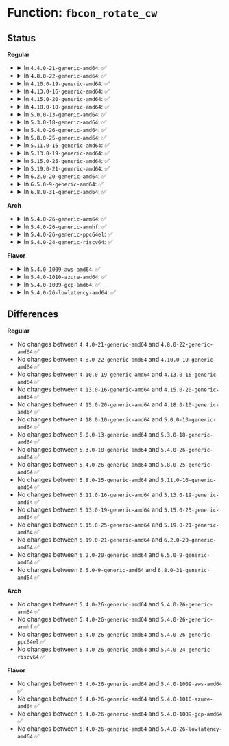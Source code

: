 # Function: <code>fbcon_rotate_cw</code>

## Status
<b>Regular</b>
<ul>
<li>
<details>
<summary>In <code>4.4.0-21-generic-amd64</code>: ✅</summary>

```c
void fbcon_rotate_cw(struct fbcon_ops * ops)
```

```json
{
  "name": "fbcon_rotate_cw",
  "collision_type": "Unique Global",
  "inline_type": "No",
  "funcs": [
    {
      "addr": 18446744071583464928,
      "name": "fbcon_rotate_cw",
      "external": true,
      "loc": "drivers/video/console/fbcon_cw.c:394",
      "file": "drivers/video/console/fbcon_cw.c",
      "inline": "seen, unknown",
      "caller_inline": [],
      "caller_func": [
        "drivers/video/console/fbcon_rotate.c:fbcon_set_rotate"
      ]
    }
  ],
  "symbols": [
    {
      "addr": 18446744071583464928,
      "name": "fbcon_rotate_cw",
      "section": ".text",
      "bind": "STB_GLOBAL",
      "size": 58
    }
  ]
}
```
</details>
</li>
<li>
<details>
<summary>In <code>4.8.0-22-generic-amd64</code>: ✅</summary>

```c
void fbcon_rotate_cw(struct fbcon_ops * ops)
```

```json
{
  "name": "fbcon_rotate_cw",
  "collision_type": "Unique Global",
  "inline_type": "No",
  "funcs": [
    {
      "addr": 18446744071583785184,
      "name": "fbcon_rotate_cw",
      "external": true,
      "loc": "drivers/video/console/fbcon_cw.c:394",
      "file": "drivers/video/console/fbcon_cw.c",
      "inline": "seen, unknown",
      "caller_inline": [],
      "caller_func": [
        "drivers/video/console/fbcon_rotate.c:fbcon_set_rotate"
      ]
    }
  ],
  "symbols": [
    {
      "addr": 18446744071583785184,
      "name": "fbcon_rotate_cw",
      "section": ".text",
      "bind": "STB_GLOBAL",
      "size": 58
    }
  ]
}
```
</details>
</li>
<li>
<details>
<summary>In <code>4.10.0-19-generic-amd64</code>: ✅</summary>

```c
void fbcon_rotate_cw(struct fbcon_ops * ops)
```

```json
{
  "name": "fbcon_rotate_cw",
  "collision_type": "Unique Global",
  "inline_type": "No",
  "funcs": [
    {
      "addr": 18446744071583924496,
      "name": "fbcon_rotate_cw",
      "external": true,
      "loc": "drivers/video/console/fbcon_cw.c:394",
      "file": "drivers/video/console/fbcon_cw.c",
      "inline": "seen, unknown",
      "caller_inline": [],
      "caller_func": [
        "drivers/video/console/fbcon_rotate.c:fbcon_set_rotate"
      ]
    }
  ],
  "symbols": [
    {
      "addr": 18446744071583924496,
      "name": "fbcon_rotate_cw",
      "section": ".text",
      "bind": "STB_GLOBAL",
      "size": 58
    }
  ]
}
```
</details>
</li>
<li>
<details>
<summary>In <code>4.13.0-16-generic-amd64</code>: ✅</summary>

```c
void fbcon_rotate_cw(struct fbcon_ops * ops)
```

```json
{
  "name": "fbcon_rotate_cw",
  "collision_type": "Unique Global",
  "inline_type": "No",
  "funcs": [
    {
      "addr": 18446744071583972784,
      "name": "fbcon_rotate_cw",
      "external": true,
      "loc": "drivers/video/console/fbcon_cw.c:394",
      "file": "drivers/video/console/fbcon_cw.c",
      "inline": "seen, unknown",
      "caller_inline": [],
      "caller_func": [
        "drivers/video/console/fbcon_rotate.c:fbcon_set_rotate"
      ]
    }
  ],
  "symbols": [
    {
      "addr": 18446744071583972784,
      "name": "fbcon_rotate_cw",
      "section": ".text",
      "bind": "STB_GLOBAL",
      "size": 58
    }
  ]
}
```
</details>
</li>
<li>
<details>
<summary>In <code>4.15.0-20-generic-amd64</code>: ✅</summary>

```c
void fbcon_rotate_cw(struct fbcon_ops * ops)
```

```json
{
  "name": "fbcon_rotate_cw",
  "collision_type": "Unique Global",
  "inline_type": "No",
  "funcs": [
    {
      "addr": 18446744071584272160,
      "name": "fbcon_rotate_cw",
      "external": true,
      "loc": "drivers/video/fbdev/core/fbcon_cw.c:394",
      "file": "drivers/video/fbdev/core/fbcon_cw.c",
      "inline": "seen, unknown",
      "caller_inline": [],
      "caller_func": [
        "drivers/video/fbdev/core/fbcon_rotate.c:fbcon_set_rotate"
      ]
    }
  ],
  "symbols": [
    {
      "addr": 18446744071584272160,
      "name": "fbcon_rotate_cw",
      "section": ".text",
      "bind": "STB_GLOBAL",
      "size": 58
    }
  ]
}
```
</details>
</li>
<li>
<details>
<summary>In <code>4.18.0-10-generic-amd64</code>: ✅</summary>

```c
void fbcon_rotate_cw(struct fbcon_ops * ops)
```

```json
{
  "name": "fbcon_rotate_cw",
  "collision_type": "Unique Global",
  "inline_type": "No",
  "funcs": [
    {
      "addr": 18446744071584492160,
      "name": "fbcon_rotate_cw",
      "external": true,
      "loc": "drivers/video/fbdev/core/fbcon_cw.c:395",
      "file": "drivers/video/fbdev/core/fbcon_cw.c",
      "inline": "seen, unknown",
      "caller_inline": [],
      "caller_func": [
        "drivers/video/fbdev/core/fbcon_rotate.c:fbcon_set_rotate"
      ]
    }
  ],
  "symbols": [
    {
      "addr": 18446744071584492160,
      "name": "fbcon_rotate_cw",
      "section": ".text",
      "bind": "STB_GLOBAL",
      "size": 58
    }
  ]
}
```
</details>
</li>
<li>
<details>
<summary>In <code>5.0.0-13-generic-amd64</code>: ✅</summary>

```c
void fbcon_rotate_cw(struct fbcon_ops * ops)
```

```json
{
  "name": "fbcon_rotate_cw",
  "collision_type": "Unique Global",
  "inline_type": "No",
  "funcs": [
    {
      "addr": 18446744071584588976,
      "name": "fbcon_rotate_cw",
      "external": true,
      "loc": "drivers/video/fbdev/core/fbcon_cw.c:395",
      "file": "drivers/video/fbdev/core/fbcon_cw.c",
      "inline": "seen, unknown",
      "caller_inline": [],
      "caller_func": [
        "drivers/video/fbdev/core/fbcon_rotate.c:fbcon_set_rotate"
      ]
    }
  ],
  "symbols": [
    {
      "addr": 18446744071584588976,
      "name": "fbcon_rotate_cw",
      "section": ".text",
      "bind": "STB_GLOBAL",
      "size": 58
    }
  ]
}
```
</details>
</li>
<li>
<details>
<summary>In <code>5.3.0-18-generic-amd64</code>: ✅</summary>

```c
void fbcon_rotate_cw(struct fbcon_ops * ops)
```

```json
{
  "name": "fbcon_rotate_cw",
  "collision_type": "Unique Global",
  "inline_type": "No",
  "funcs": [
    {
      "addr": 18446744071584787024,
      "name": "fbcon_rotate_cw",
      "external": true,
      "loc": "drivers/video/fbdev/core/fbcon_cw.c:395",
      "file": "drivers/video/fbdev/core/fbcon_cw.c",
      "inline": "seen, unknown",
      "caller_inline": [],
      "caller_func": [
        "drivers/video/fbdev/core/fbcon_rotate.c:fbcon_set_rotate"
      ]
    }
  ],
  "symbols": [
    {
      "addr": 18446744071584787024,
      "name": "fbcon_rotate_cw",
      "section": ".text",
      "bind": "STB_GLOBAL",
      "size": 58
    }
  ]
}
```
</details>
</li>
<li>
<details>
<summary>In <code>5.4.0-26-generic-amd64</code>: ✅</summary>

```c
void fbcon_rotate_cw(struct fbcon_ops * ops)
```

```json
{
  "name": "fbcon_rotate_cw",
  "collision_type": "Unique Global",
  "inline_type": "No",
  "funcs": [
    {
      "addr": 18446744071584922064,
      "name": "fbcon_rotate_cw",
      "external": true,
      "loc": "drivers/video/fbdev/core/fbcon_cw.c:395",
      "file": "drivers/video/fbdev/core/fbcon_cw.c",
      "inline": "seen, unknown",
      "caller_inline": [],
      "caller_func": [
        "drivers/video/fbdev/core/fbcon_rotate.c:fbcon_set_rotate"
      ]
    }
  ],
  "symbols": [
    {
      "addr": 18446744071584922064,
      "name": "fbcon_rotate_cw",
      "section": ".text",
      "bind": "STB_GLOBAL",
      "size": 58
    }
  ]
}
```
</details>
</li>
<li>
<details>
<summary>In <code>5.8.0-25-generic-amd64</code>: ✅</summary>

```c
void fbcon_rotate_cw(struct fbcon_ops * ops)
```

```json
{
  "name": "fbcon_rotate_cw",
  "collision_type": "Unique Global",
  "inline_type": "No",
  "funcs": [
    {
      "addr": 18446744071585616832,
      "name": "fbcon_rotate_cw",
      "external": true,
      "loc": "drivers/video/fbdev/core/fbcon_cw.c:386",
      "file": "drivers/video/fbdev/core/fbcon_cw.c",
      "inline": "seen, unknown",
      "caller_inline": [],
      "caller_func": [
        "drivers/video/fbdev/core/fbcon_rotate.c:fbcon_set_rotate"
      ]
    }
  ],
  "symbols": [
    {
      "addr": 18446744071585616832,
      "name": "fbcon_rotate_cw",
      "section": ".text",
      "bind": "STB_GLOBAL",
      "size": 58
    }
  ]
}
```
</details>
</li>
<li>
<details>
<summary>In <code>5.11.0-16-generic-amd64</code>: ✅</summary>

```c
void fbcon_rotate_cw(struct fbcon_ops * ops)
```

```json
{
  "name": "fbcon_rotate_cw",
  "collision_type": "Unique Global",
  "inline_type": "No",
  "funcs": [
    {
      "addr": 18446744071585751888,
      "name": "fbcon_rotate_cw",
      "external": true,
      "loc": "drivers/video/fbdev/core/fbcon_cw.c:386",
      "file": "drivers/video/fbdev/core/fbcon_cw.c",
      "inline": "seen, unknown",
      "caller_inline": [],
      "caller_func": [
        "drivers/video/fbdev/core/fbcon_rotate.c:fbcon_set_rotate"
      ]
    }
  ],
  "symbols": [
    {
      "addr": 18446744071585751888,
      "name": "fbcon_rotate_cw",
      "section": ".text",
      "bind": "STB_GLOBAL",
      "size": 58
    }
  ]
}
```
</details>
</li>
<li>
<details>
<summary>In <code>5.13.0-19-generic-amd64</code>: ✅</summary>

```c
void fbcon_rotate_cw(struct fbcon_ops * ops)
```

```json
{
  "name": "fbcon_rotate_cw",
  "collision_type": "Unique Global",
  "inline_type": "No",
  "funcs": [
    {
      "addr": 18446744071585632560,
      "name": "fbcon_rotate_cw",
      "external": true,
      "loc": "drivers/video/fbdev/core/fbcon_cw.c:386",
      "file": "drivers/video/fbdev/core/fbcon_cw.c",
      "inline": "seen, unknown",
      "caller_inline": [],
      "caller_func": [
        "drivers/video/fbdev/core/fbcon_rotate.c:fbcon_set_rotate"
      ]
    }
  ],
  "symbols": [
    {
      "addr": 18446744071585632560,
      "name": "fbcon_rotate_cw",
      "section": ".text",
      "bind": "STB_GLOBAL",
      "size": 58
    }
  ]
}
```
</details>
</li>
<li>
<details>
<summary>In <code>5.15.0-25-generic-amd64</code>: ✅</summary>

```c
void fbcon_rotate_cw(struct fbcon_ops * ops)
```

```json
{
  "name": "fbcon_rotate_cw",
  "collision_type": "Unique Global",
  "inline_type": "No",
  "funcs": [
    {
      "addr": 18446744071586111312,
      "name": "fbcon_rotate_cw",
      "external": true,
      "loc": "drivers/video/fbdev/core/fbcon_cw.c:386",
      "file": "drivers/video/fbdev/core/fbcon_cw.c",
      "inline": "seen, unknown",
      "caller_inline": [],
      "caller_func": [
        "drivers/video/fbdev/core/fbcon_rotate.c:fbcon_set_rotate"
      ]
    }
  ],
  "symbols": [
    {
      "addr": 18446744071586111312,
      "name": "fbcon_rotate_cw",
      "section": ".text",
      "bind": "STB_GLOBAL",
      "size": 58
    }
  ]
}
```
</details>
</li>
<li>
<details>
<summary>In <code>5.19.0-21-generic-amd64</code>: ✅</summary>

```c
void fbcon_rotate_cw(struct fbcon_ops * ops)
```

```json
{
  "name": "fbcon_rotate_cw",
  "collision_type": "Unique Global",
  "inline_type": "No",
  "funcs": [
    {
      "addr": 18446744071587337664,
      "name": "fbcon_rotate_cw",
      "external": true,
      "loc": "drivers/video/fbdev/core/fbcon_cw.c:386",
      "file": "drivers/video/fbdev/core/fbcon_cw.c",
      "inline": "seen, unknown",
      "caller_inline": [],
      "caller_func": [
        "drivers/video/fbdev/core/fbcon_rotate.c:fbcon_set_rotate"
      ]
    }
  ],
  "symbols": [
    {
      "addr": 18446744071587337664,
      "name": "fbcon_rotate_cw",
      "section": ".text",
      "bind": "STB_GLOBAL",
      "size": 64
    }
  ]
}
```
</details>
</li>
<li>
<details>
<summary>In <code>6.2.0-20-generic-amd64</code>: ✅</summary>

```c
void fbcon_rotate_cw(struct fbcon_ops * ops)
```

```json
{
  "name": "fbcon_rotate_cw",
  "collision_type": "Unique Global",
  "inline_type": "No",
  "funcs": [
    {
      "addr": 18446744071588579872,
      "name": "fbcon_rotate_cw",
      "external": true,
      "loc": "drivers/video/fbdev/core/fbcon_cw.c:386",
      "file": "drivers/video/fbdev/core/fbcon_cw.c",
      "inline": "seen, unknown",
      "caller_inline": [],
      "caller_func": [
        "drivers/video/fbdev/core/fbcon_rotate.c:fbcon_set_rotate"
      ]
    }
  ],
  "symbols": [
    {
      "addr": 18446744071588579872,
      "name": "fbcon_rotate_cw",
      "section": ".text",
      "bind": "STB_GLOBAL",
      "size": 64
    }
  ]
}
```
</details>
</li>
<li>
<details>
<summary>In <code>6.5.0-9-generic-amd64</code>: ✅</summary>

```c
void fbcon_rotate_cw(struct fbcon_ops * ops)
```

```json
{
  "name": "fbcon_rotate_cw",
  "collision_type": "Unique Global",
  "inline_type": "No",
  "funcs": [
    {
      "addr": 18446744071588860032,
      "name": "fbcon_rotate_cw",
      "external": true,
      "loc": "drivers/video/fbdev/core/fbcon_cw.c:386",
      "file": "drivers/video/fbdev/core/fbcon_cw.c",
      "inline": "seen, unknown",
      "caller_inline": [],
      "caller_func": [
        "drivers/video/fbdev/core/fbcon_rotate.c:fbcon_set_rotate"
      ]
    }
  ],
  "symbols": [
    {
      "addr": 18446744071588860032,
      "name": "fbcon_rotate_cw",
      "section": ".text",
      "bind": "STB_GLOBAL",
      "size": 64
    }
  ]
}
```
</details>
</li>
<li>
<details>
<summary>In <code>6.8.0-31-generic-amd64</code>: ✅</summary>

```c
void fbcon_rotate_cw(struct fbcon_ops * ops)
```

```json
{
  "name": "fbcon_rotate_cw",
  "collision_type": "Unique Global",
  "inline_type": "No",
  "funcs": [
    {
      "addr": 18446744071589162912,
      "name": "fbcon_rotate_cw",
      "external": true,
      "loc": "drivers/video/fbdev/core/fbcon_cw.c:386",
      "file": "drivers/video/fbdev/core/fbcon_cw.c",
      "inline": "seen, unknown",
      "caller_inline": [],
      "caller_func": [
        "drivers/video/fbdev/core/fbcon_rotate.c:fbcon_set_rotate"
      ]
    }
  ],
  "symbols": [
    {
      "addr": 18446744071589162912,
      "name": "fbcon_rotate_cw",
      "section": ".text",
      "bind": "STB_GLOBAL",
      "size": 64
    }
  ]
}
```
</details>
</li>
</ul>
<b>Arch</b>
<ul>
<li>
<details>
<summary>In <code>5.4.0-26-generic-arm64</code>: ✅</summary>

```c
void fbcon_rotate_cw(struct fbcon_ops * ops)
```

```json
{
  "name": "fbcon_rotate_cw",
  "collision_type": "Unique Global",
  "inline_type": "No",
  "funcs": [
    {
      "addr": 18446603336497319552,
      "name": "fbcon_rotate_cw",
      "external": true,
      "loc": "drivers/video/fbdev/core/fbcon_cw.c:395",
      "file": "drivers/video/fbdev/core/fbcon_cw.c",
      "inline": "seen, unknown",
      "caller_inline": [],
      "caller_func": [
        "drivers/video/fbdev/core/fbcon_rotate.c:fbcon_set_rotate"
      ]
    }
  ],
  "symbols": [
    {
      "addr": 18446603336497319552,
      "name": "fbcon_rotate_cw",
      "section": ".text",
      "bind": "STB_GLOBAL",
      "size": 96
    }
  ]
}
```
</details>
</li>
<li>
<details>
<summary>In <code>5.4.0-26-generic-armhf</code>: ✅</summary>

```c
void fbcon_rotate_cw(struct fbcon_ops * ops)
```

```json
{
  "name": "fbcon_rotate_cw",
  "collision_type": "Unique Global",
  "inline_type": "No",
  "funcs": [
    {
      "addr": 3230496292,
      "name": "fbcon_rotate_cw",
      "external": true,
      "loc": "drivers/video/fbdev/core/fbcon_cw.c:395",
      "file": "drivers/video/fbdev/core/fbcon_cw.c",
      "inline": "seen, unknown",
      "caller_inline": [],
      "caller_func": [
        "drivers/video/fbdev/core/fbcon_rotate.c:fbcon_set_rotate"
      ]
    }
  ],
  "symbols": [
    {
      "addr": 3230496292,
      "name": "fbcon_rotate_cw",
      "section": ".text",
      "bind": "STB_GLOBAL",
      "size": 96
    }
  ]
}
```
</details>
</li>
<li>
<details>
<summary>In <code>5.4.0-26-generic-ppc64el</code>: ✅</summary>

```c
void fbcon_rotate_cw(struct fbcon_ops * ops)
```

```json
{
  "name": "fbcon_rotate_cw",
  "collision_type": "Unique Global",
  "inline_type": "No",
  "funcs": [
    {
      "addr": 13835058055291312096,
      "name": "fbcon_rotate_cw",
      "external": true,
      "loc": "drivers/video/fbdev/core/fbcon_cw.c:395",
      "file": "drivers/video/fbdev/core/fbcon_cw.c",
      "inline": "seen, unknown",
      "caller_inline": [],
      "caller_func": [
        "drivers/video/fbdev/core/fbcon_rotate.c:fbcon_set_rotate"
      ]
    }
  ],
  "symbols": [
    {
      "addr": 13835058055291312096,
      "name": "fbcon_rotate_cw",
      "section": ".text",
      "bind": "STB_GLOBAL",
      "size": 92
    }
  ]
}
```
</details>
</li>
<li>
<details>
<summary>In <code>5.4.0-24-generic-riscv64</code>: ✅</summary>

```c
void fbcon_rotate_cw(struct fbcon_ops * ops)
```

```json
{
  "name": "fbcon_rotate_cw",
  "collision_type": "Unique Global",
  "inline_type": "No",
  "funcs": [
    {
      "addr": 18446743936275847530,
      "name": "fbcon_rotate_cw",
      "external": true,
      "loc": "drivers/video/fbdev/core/fbcon_cw.c:395",
      "file": "drivers/video/fbdev/core/fbcon_cw.c",
      "inline": "seen, unknown",
      "caller_inline": [],
      "caller_func": [
        "drivers/video/fbdev/core/fbcon_rotate.c:fbcon_set_rotate"
      ]
    }
  ],
  "symbols": [
    {
      "addr": 18446743936275847530,
      "name": "fbcon_rotate_cw",
      "section": ".text",
      "bind": "STB_GLOBAL",
      "size": 92
    }
  ]
}
```
</details>
</li>
</ul>
<b>Flavor</b>
<ul>
<li>
<details>
<summary>In <code>5.4.0-1009-aws-amd64</code>: ✅</summary>

```c
void fbcon_rotate_cw(struct fbcon_ops * ops)
```

```json
{
  "name": "fbcon_rotate_cw",
  "collision_type": "Unique Global",
  "inline_type": "No",
  "funcs": [
    {
      "addr": 18446744071584872928,
      "name": "fbcon_rotate_cw",
      "external": true,
      "loc": "drivers/video/fbdev/core/fbcon_cw.c:395",
      "file": "drivers/video/fbdev/core/fbcon_cw.c",
      "inline": "seen, unknown",
      "caller_inline": [],
      "caller_func": [
        "drivers/video/fbdev/core/fbcon_rotate.c:fbcon_set_rotate"
      ]
    }
  ],
  "symbols": [
    {
      "addr": 18446744071584872928,
      "name": "fbcon_rotate_cw",
      "section": ".text",
      "bind": "STB_GLOBAL",
      "size": 58
    }
  ]
}
```
</details>
</li>
<li>
<details>
<summary>In <code>5.4.0-1010-azure-amd64</code>: ✅</summary>

```c
void fbcon_rotate_cw(struct fbcon_ops * ops)
```

```json
{
  "name": "fbcon_rotate_cw",
  "collision_type": "Unique Global",
  "inline_type": "No",
  "funcs": [
    {
      "addr": 18446744071584802752,
      "name": "fbcon_rotate_cw",
      "external": true,
      "loc": "drivers/video/fbdev/core/fbcon_cw.c:395",
      "file": "drivers/video/fbdev/core/fbcon_cw.c",
      "inline": "seen, unknown",
      "caller_inline": [],
      "caller_func": [
        "drivers/video/fbdev/core/fbcon_rotate.c:fbcon_set_rotate"
      ]
    }
  ],
  "symbols": [
    {
      "addr": 18446744071584802752,
      "name": "fbcon_rotate_cw",
      "section": ".text",
      "bind": "STB_GLOBAL",
      "size": 58
    }
  ]
}
```
</details>
</li>
<li>
<details>
<summary>In <code>5.4.0-1009-gcp-amd64</code>: ✅</summary>

```c
void fbcon_rotate_cw(struct fbcon_ops * ops)
```

```json
{
  "name": "fbcon_rotate_cw",
  "collision_type": "Unique Global",
  "inline_type": "No",
  "funcs": [
    {
      "addr": 18446744071584874352,
      "name": "fbcon_rotate_cw",
      "external": true,
      "loc": "drivers/video/fbdev/core/fbcon_cw.c:395",
      "file": "drivers/video/fbdev/core/fbcon_cw.c",
      "inline": "seen, unknown",
      "caller_inline": [],
      "caller_func": [
        "drivers/video/fbdev/core/fbcon_rotate.c:fbcon_set_rotate"
      ]
    }
  ],
  "symbols": [
    {
      "addr": 18446744071584874352,
      "name": "fbcon_rotate_cw",
      "section": ".text",
      "bind": "STB_GLOBAL",
      "size": 58
    }
  ]
}
```
</details>
</li>
<li>
<details>
<summary>In <code>5.4.0-26-lowlatency-amd64</code>: ✅</summary>

```c
void fbcon_rotate_cw(struct fbcon_ops * ops)
```

```json
{
  "name": "fbcon_rotate_cw",
  "collision_type": "Unique Global",
  "inline_type": "No",
  "funcs": [
    {
      "addr": 18446744071584979728,
      "name": "fbcon_rotate_cw",
      "external": true,
      "loc": "drivers/video/fbdev/core/fbcon_cw.c:395",
      "file": "drivers/video/fbdev/core/fbcon_cw.c",
      "inline": "seen, unknown",
      "caller_inline": [],
      "caller_func": [
        "drivers/video/fbdev/core/fbcon_rotate.c:fbcon_set_rotate"
      ]
    }
  ],
  "symbols": [
    {
      "addr": 18446744071584979728,
      "name": "fbcon_rotate_cw",
      "section": ".text",
      "bind": "STB_GLOBAL",
      "size": 58
    }
  ]
}
```
</details>
</li>
</ul>

## Differences
<b>Regular</b>
<ul>
<li>
No changes between <code>4.4.0-21-generic-amd64</code> and <code>4.8.0-22-generic-amd64</code> ✅
</li>
<li>
No changes between <code>4.8.0-22-generic-amd64</code> and <code>4.10.0-19-generic-amd64</code> ✅
</li>
<li>
No changes between <code>4.10.0-19-generic-amd64</code> and <code>4.13.0-16-generic-amd64</code> ✅
</li>
<li>
No changes between <code>4.13.0-16-generic-amd64</code> and <code>4.15.0-20-generic-amd64</code> ✅
</li>
<li>
No changes between <code>4.15.0-20-generic-amd64</code> and <code>4.18.0-10-generic-amd64</code> ✅
</li>
<li>
No changes between <code>4.18.0-10-generic-amd64</code> and <code>5.0.0-13-generic-amd64</code> ✅
</li>
<li>
No changes between <code>5.0.0-13-generic-amd64</code> and <code>5.3.0-18-generic-amd64</code> ✅
</li>
<li>
No changes between <code>5.3.0-18-generic-amd64</code> and <code>5.4.0-26-generic-amd64</code> ✅
</li>
<li>
No changes between <code>5.4.0-26-generic-amd64</code> and <code>5.8.0-25-generic-amd64</code> ✅
</li>
<li>
No changes between <code>5.8.0-25-generic-amd64</code> and <code>5.11.0-16-generic-amd64</code> ✅
</li>
<li>
No changes between <code>5.11.0-16-generic-amd64</code> and <code>5.13.0-19-generic-amd64</code> ✅
</li>
<li>
No changes between <code>5.13.0-19-generic-amd64</code> and <code>5.15.0-25-generic-amd64</code> ✅
</li>
<li>
No changes between <code>5.15.0-25-generic-amd64</code> and <code>5.19.0-21-generic-amd64</code> ✅
</li>
<li>
No changes between <code>5.19.0-21-generic-amd64</code> and <code>6.2.0-20-generic-amd64</code> ✅
</li>
<li>
No changes between <code>6.2.0-20-generic-amd64</code> and <code>6.5.0-9-generic-amd64</code> ✅
</li>
<li>
No changes between <code>6.5.0-9-generic-amd64</code> and <code>6.8.0-31-generic-amd64</code> ✅
</li>
</ul>
<b>Arch</b>
<ul>
<li>
No changes between <code>5.4.0-26-generic-amd64</code> and <code>5.4.0-26-generic-arm64</code> ✅
</li>
<li>
No changes between <code>5.4.0-26-generic-amd64</code> and <code>5.4.0-26-generic-armhf</code> ✅
</li>
<li>
No changes between <code>5.4.0-26-generic-amd64</code> and <code>5.4.0-26-generic-ppc64el</code> ✅
</li>
<li>
No changes between <code>5.4.0-26-generic-amd64</code> and <code>5.4.0-24-generic-riscv64</code> ✅
</li>
</ul>
<b>Flavor</b>
<ul>
<li>
No changes between <code>5.4.0-26-generic-amd64</code> and <code>5.4.0-1009-aws-amd64</code> ✅
</li>
<li>
No changes between <code>5.4.0-26-generic-amd64</code> and <code>5.4.0-1010-azure-amd64</code> ✅
</li>
<li>
No changes between <code>5.4.0-26-generic-amd64</code> and <code>5.4.0-1009-gcp-amd64</code> ✅
</li>
<li>
No changes between <code>5.4.0-26-generic-amd64</code> and <code>5.4.0-26-lowlatency-amd64</code> ✅
</li>
</ul>

